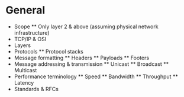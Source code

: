 # General
* Scope
** Only layer 2 & above (assuming physical network infrastructure)
* TCP/IP & OSI
* Layers
* Protocols
** Protocol stacks
* Message formatting
** Headers
** Payloads
** Footers
* Message addressing & transmission
** Unicast
** Broadcast
** Multicast
* Performance terminology
** Speed
** Bandwidth
** Throughput
** Latency
* Standards & RFCs


